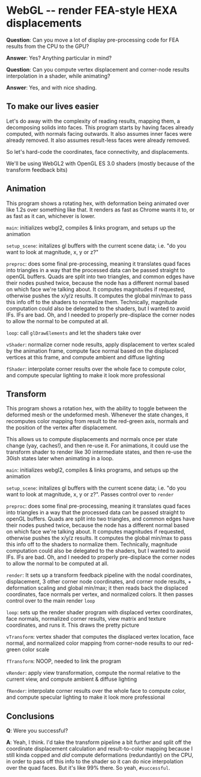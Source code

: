 WebGL -- render FEA-style HEXA displacements
============================================

**Question**: Can you move a lot of display pre-processing code for FEA results from the CPU to the GPU?

**Answer**: Yes? Anything particular in mind?

**Question**: Can you compute vertex displacement and corner-node results interpolation in a shader, while animating?

**Answer**: Yes, and with nice shading.

To make our lives easier
------------------------

Let's do away with the complexity of reading results, mapping them, a decomposing solids into faces. This program starts by having faces already computed, with normals facing outwards. It also assumes inner faces were already removed. It also assumes result-less faces were already removed.

So let's hard-code the coordinates, face connectivity, and displacements.

We'll be using WebGL2 with OpenGL ES 3.0 shaders (mostly because of the transform feedback bits)

Animation
---------

This program shows a rotating hex, with deformation being animated over like 1.2s over something like that. It renders as fast as Chrome wants it to, or as fast as it can, whichever is lower.

`main`: initializes webgl2, compiles & links program, and setups up the animation

`setup_scene`: initalizes gl buffers with the current scene data; i.e. "do you want to look at magnitude, x, y or z?"

`preproc`: does some final pre-processing, meaning it translates quad faces into triangles in a way that the processed data can be passed straight to openGL buffers. Quads are split into two triangles, and common edges have their nodes pushed twice, because the node has a different normal based on which face we're talking about. It computes magnitudes if requested, otherwise pushes the x/y/z results. It computes the global min/max to pass this info off to the shaders to normalize them. Technically, magnitude computation could also be delegated to the shaders, but I wanted to avoid IFs. IFs are bad. Oh, and I needed to properly pre-displace the corner nodes to allow the normal to be computed at all.

`loop`: call `glDrawElements` and let the shaders take over

`vShader`: normalize corner node results, apply displacement to vertex scaled by the animation frame, compute face normal based on the displaced vertices at this frame, and compute ambient and diffuse lighting

`fShader`: interpolate corner results over the whole face to compute color, and compute specular lighting to make it look more professional

Transform
---------

This program shows a rotation hex, with the ability to toggle between the deformed mesh or the undeformed mesh. Whenever the state changes, it recomputes color mapping from result to the red-green axis, normals and the position of the vertex after displacement.

This allows us to compute displacements and normals once per state change (yay, caches!), and then re-use it. For animations, it could use the transform shader to render like 30 intermediate states, and then re-use the 30ish states later when animating in a loop.

`main`: initializes webgl2, compiles & links programs, and setups up the animation

`setup_scene`: initalizes gl buffers with the current scene data; i.e. "do you want to look at magnitude, x, y or z?". Passes control over to `render`


`preproc`: does some final pre-processing, meaning it translates quad faces into triangles in a way that the processed data can be passed straight to openGL buffers. Quads are split into two triangles, and common edges have their nodes pushed twice, because the node has a different normal based on which face we're talking about. It computes magnitudes if requested, otherwise pushes the x/y/z results. It computes the global min/max to pass this info off to the shaders to normalize them. Technically, magnitude computation could also be delegated to the shaders, but I wanted to avoid IFs. IFs are bad. Oh, and I needed to properly pre-displace the corner nodes to allow the normal to be computed at all.

`render`: It sets up a transform feedback pipeline with the nodal coordinates, displacement, 3 other corner node coordinates, and corner node results, + deformation scaling and global min/max; it then reads back the displaced coordinates, face normals per vertex, and normalized colors. It then passes control over to the main render `loop`

`loop`: sets up the render shader program with displaced vertex coordinates, face normals, normalized corner results, view matrix and texture coordinates, and runs it. This draws the pretty picture

`vTransform`: vertex shader that computes the displaced vertex location, face normal, and normalized color mapping from corner-node results to our red-green color scale

`fTransform`: NOOP, needed to link the program

`vRender`: apply view transformation, compute the normal relative to the current view, and compute ambient & diffuse lighting

`fRender`: interpolate corner results over the whole face to compute color, and compute specular lighting to make it look more professional

Conclusions
-----------

**Q**: Were you successful?

**A**: Yeah, I think. I'd take the transform pipeline a bit further and split off the coordinate displacement calculation and result-to-color mapping because I still kinda copped and *did* compute deformations (redundantly) on the CPU, in order to pass off this info to the shader so it can do nice interpolation over the quad faces. But it's like 99% there. So yeah, `#successful`.
